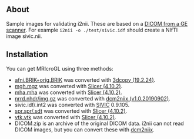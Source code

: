 ## About

Sample images for validating i2nii. These are based on a [DICOM from a GE scanner](https://www.nitrc.org/plugins/mwiki/index.php/dcm2nii:MainPage#Archival_MRI). For example `i2nii -o ./test/sivic.idf` should create a NIfTI image sivic.nii.

## Installation

You can get MRIcroGL using three methods:

 - [afni.BRIK+orig.BRIK](https://afni.nimh.nih.gov/pub/dist/doc/program_help/README.attributes.html) was converted with [3dcopy (19.2.24)](https://afni.nimh.nih.gov/pub/dist/doc/program_help/3dcopy.html).
 - [mgh.mgz](https://surfer.nmr.mgh.harvard.edu/fswiki/FsTutorial/MghFormat) was converted with [Slicer (4.10.2)](https://www.slicer.org).
 - [mha.mha](https://itk.org/Wiki/ITK/MetaIO/Documentation) was converted with [Slicer (4.10.2)](https://www.slicer.org).
 - [nrrd.nhdr/img.gz](http://teem.sourceforge.net/nrrd/format.html) was converted with [dcm2niix (v1.0.20190902)](https://github.com/rordenlab/dcm2niix).
 - sivic.idf/.int2 was converted with [SIVIC](https://github.com/SIVICLab/sivic) 0.9.105.
 - [spr.spr/.sdt](https://www.cmrr.umn.edu/stimulate/stimUsersGuide/node57.html) was converted with [Slicer (4.10.2)](https://www.slicer.org).
 - [vtk.vtk](https://www.vtk.org/wp-content/uploads/2015/04/file-formats.pdf) was converted with [Slicer (4.10.2)](https://www.slicer.org).
 - DICOM.zip is an archive of the original DICOM data. i2nii can not read DICOM images, but you can convert these with [dcm2niix](https://github.com/rordenlab/dcm2niix).
  
